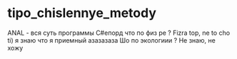 # tipo_chislennye_metody
ANAL - вся суть программы
C#епорд что по физ ре ? Fizra top, ne to cho ti)
я знаю что я приемный азазазаза
Шо по экологиии ? Не знаю, не хожу
